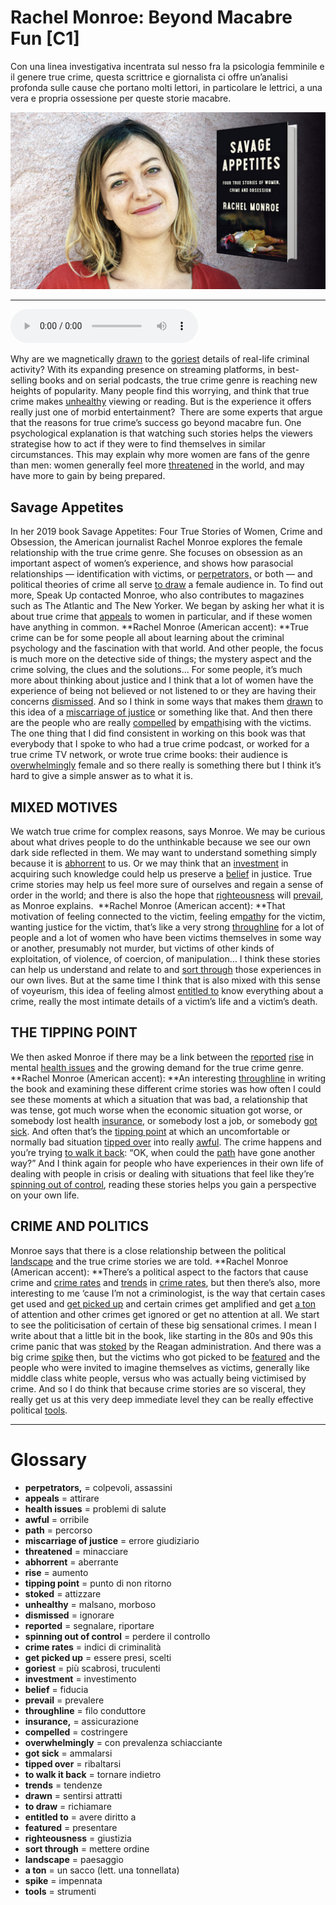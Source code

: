 # Rachel Monroe: Beyond Macabre Fun   [C1]

Con una linea investigativa incentrata sul nesso fra la psicologia femminile e il genere true crime, questa scrittrice e giornalista ci offre un’analisi profonda sulle cause che portano molti lettori, in particolare le lettrici, a una vera e propria ossessione per queste storie macabre.

![](Rachel%20Monroe%20Beyond%20Macabre%20Fun.jpg)

--------------

<div>
<audio controls autoplay>
    <source src="https://raw.githubusercontent.com/dartie/knowledge-base/main/English/SpeakUp/2023-05/Rachel%20Monroe%20Beyond%20Macabre%20Fun.mp3" type="audio/mpeg">
</audio>
</div>


Why are we magnetically [drawn](## "sentirsi attratti") to the [goriest](## "più scabrosi, truculenti") details of real-life criminal activity? With its expanding presence on streaming platforms, in best-selling books and on serial podcasts, the true crime genre is reaching new heights of popularity. Many people find this worrying, and think that true crime makes [unhealthy](## "malsano, morboso") viewing or reading. But is the experience it offers really just one of morbid entertainment? 
There are some experts that argue that the reasons for true crime’s success go beyond macabre fun. One psychological explanation is that watching such stories helps the viewers strategise how to act if they were to find themselves in similar circumstances. This may explain why more women are fans of the genre than men: women generally feel more  [threatened](## "minacciare") in the world, and may have more to gain by being prepared.

## Savage Appetites
In her 2019 book Savage Appetites: Four True Stories of Women, Crime and Obsession, the American journalist Rachel Monroe explores the female relationship with the true crime genre. She focuses on obsession as an important aspect of women’s experience, and shows how parasocial relationships — identification with victims, or [perpetrators,](## "colpevoli, assassini") or both — and political theories of crime all serve [to draw](## "richiamare") a female audience in. To find out more, Speak Up contacted Monroe, who also contributes to magazines such as The Atlantic and The New Yorker. We began by asking her what it is about true crime that [appeals](## "attirare") to women in particular, and if these women have anything in common.
**Rachel Monroe (American accent): **True crime can be for some people all about learning about the criminal psychology and the fascination with that world. And other people, the focus is much more on the detective side of things; the mystery aspect and the crime solving, the clues and the solutions... For some people, it’s much more about thinking about justice and I think that a lot of women have the experience of being not believed or not listened to or they are having their concerns [dismissed](## "ignorare"). And so I think in some ways that makes them [drawn](## "sentirsi attratti") to this idea of a [miscarriage of justice](## "errore giudiziario") or something like that. And then there are the people who are really [compelled](## "costringere") by em[path](## "percorso")ising with the victims. The one thing that I did find consistent in working on this book was that everybody that I spoke to who had a true crime podcast, or worked for a true crime TV network, or wrote true crime books: their audience is [overwhelmingly](## "con prevalenza schiacciante") female and so there really is something there but I think it’s hard to give a simple answer as to what it is.

## MIXED MOTIVES
We watch true crime for complex reasons, says Monroe. We may be curious about what drives people to do the unthinkable because we see our own dark side reflected in them. We may want to understand something simply because it is [abhorrent](## "aberrante") to us. Or we may think that an [investment](## "investimento") in acquiring such knowledge could help us preserve a [belief](## "fiducia") in justice. True crime stories may help us feel more sure of ourselves and regain a sense of order in the world; and there is also the hope that [righteousness](## "giustizia") will [prevail](## "prevalere"), as Monroe explains. 
**Rachel Monroe (American accent): **That motivation of feeling connected to the victim, feeling em[path](## "percorso")y for the victim, wanting justice for the victim, that’s like a very strong [throughline](## "filo conduttore") for a lot of people and a lot of women who have been victims themselves in some way or another, presumably not murder, but victims of other kinds of exploitation, of violence, of coercion, of manipulation… I think these stories can help us understand and relate to and [sort through](## "mettere ordine") those experiences in our own lives. But at the same time I think that is also mixed with this sense of voyeurism, this idea of feeling almost [entitled to](## "avere diritto a") know everything about a crime, really the most intimate details of a victim’s life and a victim’s death.

## THE TIPPING POINT
We then asked Monroe if there may be a link between the [reported](## "segnalare, riportare") [rise](## "aumento") in mental [health issues](## "problemi di salute") and the growing demand for the true crime genre.
**Rachel Monroe (American accent): **An interesting [throughline](## "filo conduttore") in writing the book and examining these different crime stories was how often I could see these moments at which a situation that was bad, a relationship that was tense, got much worse when the economic situation got worse, or somebody lost health [insurance,](## "assicurazione") or somebody lost a job, or somebody [got sick](## "ammalarsi"). And often that’s the [tipping point](## "punto di non ritorno") at which an uncomfortable or normally bad situation [tipped over](## "ribaltarsi") into really [awful](## "orribile"). The crime happens and you’re trying [to walk it back](## "tornare indietro"): “OK, when could the [path](## "percorso") have gone another way?” And I think again for people who have experiences in their own life of dealing with people in crisis or dealing with situations that feel like they’re [spinning out of control](## "perdere il controllo"), reading these stories helps you gain a perspective on your own life.

## CRIME AND POLITICS
Monroe says that there is a close relationship between the political [landscape](## "paesaggio") and the true crime stories we are told.
**Rachel Monroe (American accent): **There’s a political aspect to the factors that cause crime and [crime rates](## "indici di criminalità") and [trends](## "tendenze") in [crime rates](## "indici di criminalità"), but then there’s also, more interesting to me ‘cause I’m not a criminologist, is the way that certain cases get used and [get picked up](## "essere presi, scelti") and certain crimes get amplified and get [a ton](## "un sacco (lett. una tonnellata)") of attention and other crimes get ignored or get no attention at all. We start to see the politicisation of certain of these big sensational crimes. I mean I write about that a little bit in the book, like starting in the 80s and 90s this crime panic that was [stoked](## "attizzare") by the Reagan administration. And there was a big crime [spike](## "impennata") then, but the victims who got picked to be [featured](## "presentare") and the people who were invited to imagine themselves as victims, generally like middle class white people, versus who was actually being victimised by crime. And so I do think that because crime stories are so visceral, they really get us at this very deep immediate level they can be really effective political [tools](## "strumenti").
 

--------------

<div style = "display:block; clear:both; page-break-after:always;"></div>

# Glossary
* **perpetrators,** = colpevoli, assassini
* **appeals** = attirare
* **health issues** = problemi di salute
* **awful** = orribile
* **path** = percorso
* **miscarriage of justice** = errore giudiziario
* **threatened** = minacciare
* **abhorrent** = aberrante
* **rise** = aumento
* **tipping point** = punto di non ritorno
* **stoked** = attizzare
* **unhealthy** = malsano, morboso
* **dismissed** = ignorare
* **reported** = segnalare, riportare
* **spinning out of control** = perdere il controllo
* **crime rates** = indici di criminalità
* **get picked up** = essere presi, scelti
* **goriest** = più scabrosi, truculenti
* **investment** = investimento
* **belief** = fiducia
* **prevail** = prevalere
* **throughline** = filo conduttore
* **insurance,** = assicurazione
* **compelled** = costringere
* **overwhelmingly** = con prevalenza schiacciante
* **got sick** = ammalarsi
* **tipped over** = ribaltarsi
* **to walk it back** = tornare indietro
* **trends** = tendenze
* **drawn** = sentirsi attratti
* **to draw** = richiamare
* **entitled to** = avere diritto a
* **featured** = presentare
* **righteousness** = giustizia
* **sort through** = mettere ordine
* **landscape** = paesaggio
* **a ton** = un sacco (lett. una tonnellata)
* **spike** = impennata
* **tools** = strumenti
